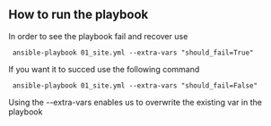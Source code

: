 ## How to run the playbook

In order to see the playbook fail and recover use

```
 ansible-playbook 01_site.yml --extra-vars "should_fail=True"
```

If you want it to succed use the following command

```
 ansible-playbook 01_site.yml --extra-vars "should_fail=False"
```

Using the --extra-vars enables us to overwrite the existing var in the playbook


